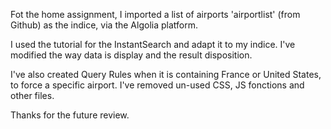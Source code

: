 Fot the home assignment, I imported a list of airports 'airportlist' (from Github) as the indice, via the Algolia platform.

I used the tutorial for the InstantSearch and adapt it to my indice.
I've modified the way data is display and the result disposition.

I've also created Query Rules when it is containing France or United States, to force a specific airport. I've removed un-used CSS, JS fonctions and other files.

Thanks for the future review. 